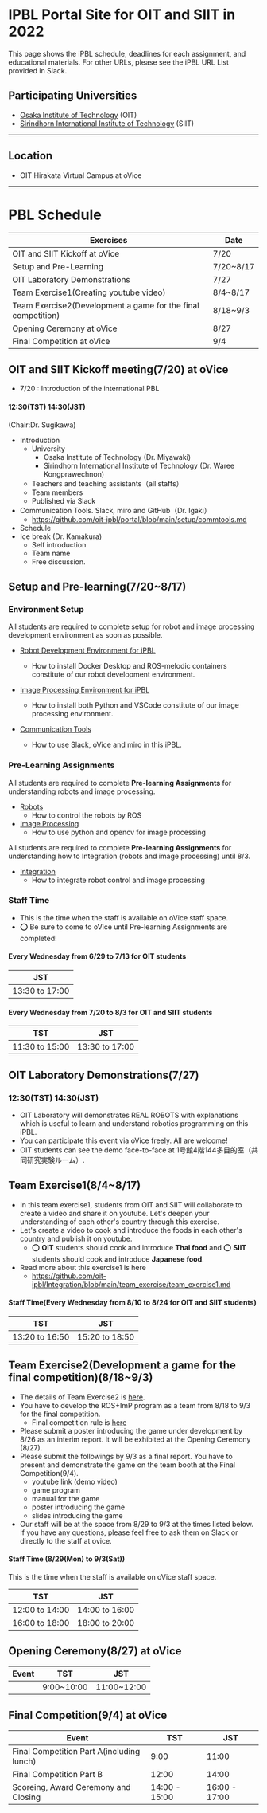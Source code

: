 #  IPBL Portal Site for OIT and SIIT in 2022

This page shows the iPBL schedule, deadlines for each assignment, and educational materials. For other URLs, please see the iPBL URL List provided in Slack.
<!-- SETUPが7/6まで，ロボと画像処理の事前課題が8/1まで，統合課題が8/20まで（メモ書きです消します）-->
## Participating Universities
- [Osaka Institute of Technology](http://www.oit.ac.jp/english/index.html) (OIT)
- [Sirindhorn International Institute of Technology](https://www.siit.tu.ac.th/) (SIIT)
---
## Location
 - OIT Hirakata Virtual Campus at oVice 
---
# PBL Schedule 

|Exercises |Date|
|-|-|
|OIT and SIIT Kickoff at oVice| 7/20|
|Setup and Pre-Learning|7/20~8/17|
|OIT Laboratory Demonstrations| 7/27|
|Team Exercise1(Creating youtube video)|8/4~8/17|
|Team Exercise2(Development a game for the final competition)| 8/18~9/3|
|Opening Ceremony at oVice|8/27|
|Final Competition at oVice| 9/4|


## OIT and SIIT Kickoff meeting(7/20) at oVice
* 7/20 : Introduction of the international PBL
#### 12:30(TST)	14:30(JST)
(Chair:Dr. Sugikawa)
- Introduction 
  - University
    - Osaka Institute of Technology (Dr. Miyawaki)
    - Sirindhorn International Institute of Technology (Dr. Waree Kongprawechnon)
  - Teachers and teaching assistants（all staffs）
  - Team members 
  - Published via Slack
- Communication Tools. Slack, miro and GitHub（Dr. Igaki）
  - https://github.com/oit-ipbl/portal/blob/main/setup/commtools.md
- Schedule 
- Ice break (Dr. Kamakura)
  - Self introduction
  - Team name
  - Free discussion.

## Setup and Pre-learning(7/20~8/17)

### Environment Setup
All students are required to complete setup for robot and image processing development environment as soon as possible.

- [Robot Development Environment for iPBL](https://github.com/oit-ipbl/portal/blob/main/setup/dockerros.md)
  - How to install Docker Desktop and ROS-melodic containers constitute of our robot development environment.

- [Image Processing Environment for iPBL](https://github.com/oit-ipbl/portal/blob/main/setup/python%2Bvscode.md)
   - How to install both Python and VSCode constitute of our image processing environment.

- [Communication Tools](https://github.com/oit-ipbl/portal/blob/main/setup/commtools.md)
  - How to use Slack, oVice and miro in this iPBL.


### Pre-Learning Assignments
All students are required to complete **Pre-learning Assignments** for understanding robots and image processing.
- [Robots](https://github.com/oit-ipbl/robots)
  - How to control the robots by ROS
- [Image Processing](https://github.com/oit-ipbl/image_processing)
  - How to use python and opencv for image processing

All students are required to complete **Pre-learning Assignments** for understanding how to Integration (robots and image processing) until 8/3.
- [Integration](https://github.com/oit-ipbl/Integration)
  - How to integrate robot control and image processing

### Staff Time
- This is the time when the staff is available on oVice staff space.
- :o: Be sure to come to oVice until Pre-learning Assignments are completed!

#### Every Wednesday from 6/29 to 7/13 for OIT students

|JST|
|-|
| 13:30  to 17:00 |  

#### Every Wednesday from 7/20 to 8/3 for OIT and SIIT students

|TST|JST|
|-|-|
| 11:30  to 15:00  | 13:30  to 17:00 |  

## OIT Laboratory Demonstrations(7/27)

### 12:30(TST) 14:30(JST)

* OIT Laboratory will demonstrates REAL ROBOTS with explanations which is useful to learn and understand robotics programming on this iPBL.
* You can participate this event via oVice freely. All are welcome!
* OIT students can see the demo face-to-face at 1号館4階144多目的室（共同研究実験ルーム）.

## Team Exercise1(8/4~8/17)
* In this team exercise1, students from OIT and SIIT will collaborate to create a video and share it on youtube. Let's deepen your understanding of each other's country through this exercise.
* Let's create a video to cook and introduce the foods in each other's country and publish it on youtube.
  *  :o: **OIT** students should cook and introduce **Thai food** and :o: **SIIT** students should cook and introduce **Japanese food**.
* Read more about this exercise1 is here
  * https://github.com/oit-ipbl/Integration/blob/main/team_exercise/team_exercise1.md

#### Staff Time(Every Wednesday from 8/10 to 8/24 for OIT and SIIT students)

|TST|JST|
|-|-|
| 13:20  to 16:50  | 15:20  to 18:50 |  

## Team Exercise2(Development a game for the final competition)(8/18~9/3)

- The details of Team Exercise2 is [here](https://github.com/oit-ipbl/Integration/blob/main/team_exercise/team_exercise2.md).
- You have to develop the ROS+ImP program as a team from 8/18 to 9/3 for the final competition.
  - Final competition rule is [here](https://github.com/oit-ipbl/final_competition)
- Please submit a poster introducing the game under development by 8/26 as an interim report. It will be exhibited at the Opening Ceremony (8/27).
- Please submit the followings by 9/3 as a final report. You have to present and demonstrate the game on the team booth at the Final Competition(9/4).
  - youtube link (demo video)
  - game program
  - manual for the game
  - poster introducing the game
  - slides introducing the game
- Our staff will be at the space from 8/29 to 9/3 at the times listed below. If you have any questions, please feel free to ask them on Slack or directly to the staff at ovice.

#### Staff Time (8/29(Mon) to 9/3(Sat)) 
This is the time when the staff is available on oVice staff space.

|TST|JST|
|-|-|
| 12:00  to 14:00  | 14:00  to 16:00 |  
| 16:00  to 18:00  | 18:00  to 20:00 |  

## Opening Ceremony(8/27) at oVice
|Event|TST|JST|
|-|-|-|
||9:00~10:00|11:00~12:00|
<!-- 
|Event|TST|JST|
|-|-|-|
|<ul><li>Director’s speech (20 min.)</li><ul><li>Katsutoshi Tsukamoto (OIT)</li><li>Pruettha Nanakorn (SIIT)</li></ul><li>Overview of Final Competition (20 min)</li><ul><li>Chair: Yuta Muraki (OIT)</li></ul><li>Schedule of main iPBL week (20 min)</li><ul><li>Chair: Kiyoshi Honda(OIT)</li></ul></ul>| 9:00  (TST) | 11:00  (JST)| 
|<ul><li>Results of voting for Cross-cultural communication and creating YouTube video (Team Exercise 2) (30 min.)</li><ul><li>Chair: Lin (Alumnus of SIIT)</li></ul></ul>|  10:00  (TST) | 12:00  (JST) 
-->

## Final Competition(9/4) at oVice

|Event|TST|JST|
|-|-|-|
|Final Competition Part A(including lunch) | 9:00|11:00|
|Final Competition Part B                  |12:00|14:00|
|Scoreing, Award Ceremony and Closing      |14:00 - 15:00|16:00 - 17:00|
